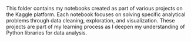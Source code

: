 This folder contains my notebooks created as part of various projects on the Kaggle platform. Each notebook focuses on solving specific analytical problems through data cleaning, exploration, and visualization. These projects are part of my learning process as I deepen my understanding of Python libraries for data analysis.

